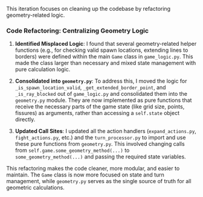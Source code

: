 This iteration focuses on cleaning up the codebase by refactoring geometry-related logic.

### Code Refactoring: Centralizing Geometry Logic

1.  **Identified Misplaced Logic**: I found that several geometry-related helper functions (e.g., for checking valid spawn locations, extending lines to borders) were defined within the main `Game` class in `game_logic.py`. This made the class larger than necessary and mixed state management with pure calculation logic.

2.  **Consolidated into `geometry.py`**: To address this, I moved the logic for `_is_spawn_location_valid`, `_get_extended_border_point`, and `_is_ray_blocked` out of `game_logic.py` and consolidated them into the `geometry.py` module. They are now implemented as pure functions that receive the necessary parts of the game state (like grid size, points, fissures) as arguments, rather than accessing a `self.state` object directly.

3.  **Updated Call Sites**: I updated all the action handlers (`expand_actions.py`, `fight_actions.py`, etc.) and the `turn_processor.py` to import and use these pure functions from `geometry.py`. This involved changing calls from `self.game.some_geometry_method(...)` to `some_geometry_method(...)` and passing the required state variables.

This refactoring makes the code cleaner, more modular, and easier to maintain. The `Game` class is now more focused on state and turn management, while `geometry.py` serves as the single source of truth for all geometric calculations.